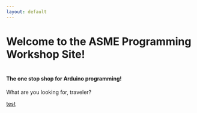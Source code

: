 ```yaml
---
layout: default
---
```


# [](#header-1)Welcome to the ASME Programming Workshop Site!
# [](#header-1)
#### [](#header-4)The one stop shop for Arduino programming!

What are you looking for, traveler?

[test](pages/test.md)
